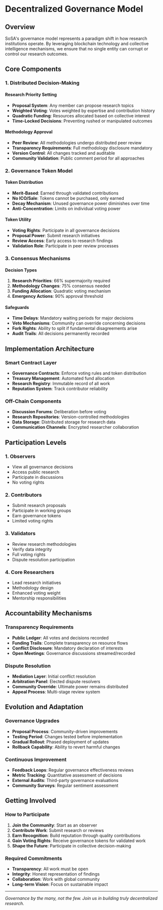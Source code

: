 # Decentralized Governance Model

## Overview

SoSA's governance model represents a paradigm shift in how research institutions operate. By leveraging blockchain technology and collective intelligence mechanisms, we ensure that no single entity can corrupt or control our research outcomes.

## Core Components

### 1. Distributed Decision-Making

#### Research Priority Setting
- **Proposal System**: Any member can propose research topics
- **Weighted Voting**: Votes weighted by expertise and contribution history
- **Quadratic Funding**: Resources allocated based on collective interest
- **Time-Locked Decisions**: Preventing rushed or manipulated outcomes

#### Methodology Approval
- **Peer Review**: All methodologies undergo distributed peer review
- **Transparency Requirements**: Full methodology disclosure mandatory
- **Version Control**: All changes tracked and auditable
- **Community Validation**: Public comment period for all approaches

### 2. Governance Token Model

#### Token Distribution
- **Merit-Based**: Earned through validated contributions
- **No ICO/Sale**: Tokens cannot be purchased, only earned
- **Decay Mechanism**: Unused governance power diminishes over time
- **Anti-Concentration**: Limits on individual voting power

#### Token Utility
- **Voting Rights**: Participate in all governance decisions
- **Proposal Power**: Submit research initiatives
- **Review Access**: Early access to research findings
- **Validation Role**: Participate in peer review processes

### 3. Consensus Mechanisms

#### Decision Types
1. **Research Priorities**: 66% supermajority required
2. **Methodology Changes**: 75% consensus needed
3. **Funding Allocation**: Quadratic voting mechanism
4. **Emergency Actions**: 90% approval threshold

#### Safeguards
- **Time Delays**: Mandatory waiting periods for major decisions
- **Veto Mechanisms**: Community can override concerning decisions
- **Fork Rights**: Ability to split if fundamental disagreements arise
- **Audit Trails**: All decisions permanently recorded

## Implementation Architecture

### Smart Contract Layer
- **Governance Contracts**: Enforce voting rules and token distribution
- **Treasury Management**: Automated fund allocation
- **Research Registry**: Immutable record of all work
- **Reputation System**: Track contributor reliability

### Off-Chain Components
- **Discussion Forums**: Deliberation before voting
- **Research Repositories**: Version-controlled methodologies
- **Data Storage**: Distributed storage for research data
- **Communication Channels**: Encrypted researcher collaboration

## Participation Levels

### 1. Observers
- View all governance decisions
- Access public research
- Participate in discussions
- No voting rights

### 2. Contributors
- Submit research proposals
- Participate in working groups
- Earn governance tokens
- Limited voting rights

### 3. Validators
- Review research methodologies
- Verify data integrity
- Full voting rights
- Dispute resolution participation

### 4. Core Researchers
- Lead research initiatives
- Methodology design
- Enhanced voting weight
- Mentorship responsibilities

## Accountability Mechanisms

### Transparency Requirements
- **Public Ledger**: All votes and decisions recorded
- **Funding Trails**: Complete transparency on resource flows
- **Conflict Disclosure**: Mandatory declaration of interests
- **Open Meetings**: Governance discussions streamed/recorded

### Dispute Resolution
- **Mediation Layer**: Initial conflict resolution
- **Arbitration Panel**: Elected dispute resolvers
- **Community Override**: Ultimate power remains distributed
- **Appeal Process**: Multi-stage review system

## Evolution and Adaptation

### Governance Upgrades
- **Proposal Process**: Community-driven improvements
- **Testing Period**: Changes tested before implementation
- **Gradual Rollout**: Phased deployment of updates
- **Rollback Capability**: Ability to revert harmful changes

### Continuous Improvement
- **Feedback Loops**: Regular governance effectiveness reviews
- **Metric Tracking**: Quantitative assessment of decisions
- **External Audits**: Third-party governance evaluations
- **Community Surveys**: Regular sentiment assessment

## Getting Involved

### How to Participate
1. **Join the Community**: Start as an observer
2. **Contribute Work**: Submit research or reviews
3. **Earn Recognition**: Build reputation through quality contributions
4. **Gain Voting Rights**: Receive governance tokens for validated work
5. **Shape the Future**: Participate in collective decision-making

### Required Commitments
- **Transparency**: All work must be open
- **Integrity**: Honest representation of findings
- **Collaboration**: Work with global community
- **Long-term Vision**: Focus on sustainable impact

---

*Governance by the many, not the few. Join us in building truly decentralized research.*